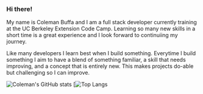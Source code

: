 ### Hi there!

My name is Coleman Buffa and I am a full stack developer currently training at the UC Berkeley Extension Code Camp. Learning so many new skills in a short time is a great experience and I look forward to continuiing my journey.

Like many developers I learn best when I build something. Everytime I build something I aim to have a blend of something familiar, a skill that needs improving, and a concept that is entirely new. This makes projects do-able but challenging so I can improve.

![Coleman's GitHub stats](https://github-readme-stats.vercel.app/api?username=coleman-buffa&show_icons=true&theme=monokai)
[![Top Langs](https://github-readme-stats.vercel.app/api/top-langs/?username=coleman-buffa&layout=compact&theme=monokai)
